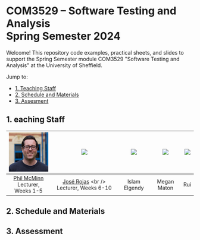 # COM3529 – Software Testing and Analysis <br /> Spring Semester 2024

Welcome! This repository code examples, practical sheets, and slides to support the Spring Semester module COM3529 "Software Testing and Analysis" at the University of Sheffield.

Jump to:
* [1. Teaching Staff](#1-teaching-staff)
* [2. Schedule and Materials](#2-schedule-and-materials)
* [3. Assesment](#3-assessment)

## 1. eaching Staff

  |<img src=".images/phil.jpg" width="150"/> | <img src=".images/jose" width="150"/> | <img src=".images/islam" width="150"/> | <img src=".images/megan" width="150"/> | <img src=".images/rui" width="150"/> |
  |:-:|:-:|:-:|:-:|:-:|
  | [Phil McMinn](https://mcminn.info) <br /> Lecturer, Weeks 1-5 | [José Rojas]([https://www.dshin.info](https://jmrojas.github.io)) <br /> Lecturer, Weeks 6-10 | Islam Elgendy | Megan Maton | Rui |

## 2. Schedule and Materials

## 3. Assessment
